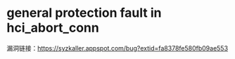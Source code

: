 # general protection fault in hci_abort_conn

漏洞链接：https://syzkaller.appspot.com/bug?extid=fa8378fe580fb09ae553

